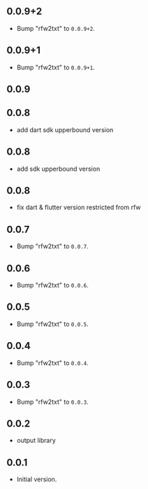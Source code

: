 ## 0.0.9+2

 - Bump "rfw2txt" to `0.0.9+2`.

## 0.0.9+1

 - Bump "rfw2txt" to `0.0.9+1`.

## 0.0.9

## 0.0.8

 - add dart sdk upperbound version

## 0.0.8

 - add sdk upperbound version

## 0.0.8

 - fix dart & flutter version restricted from rfw

## 0.0.7

 - Bump "rfw2txt" to `0.0.7`.

## 0.0.6

 - Bump "rfw2txt" to `0.0.6`.

## 0.0.5

 - Bump "rfw2txt" to `0.0.5`.

## 0.0.4

 - Bump "rfw2txt" to `0.0.4`.

## 0.0.3

 - Bump "rfw2txt" to `0.0.3`.

## 0.0.2

 - output library

## 0.0.1

- Initial version.
